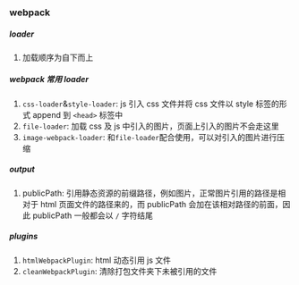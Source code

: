 ### webpack
##### loader
1. 加载顺序为自下而上

##### webpack 常用 loader
1. `css-loader`&`style-loader`: js 引入 css 文件并将 css 文件以 style 标签的形式 append 到 `<head>` 标签中
2. `file-loader`: 加载 css 及 js 中引入的图片，页面上引入的图片不会走这里
3. `image-webpack-loader`: 和`file-loader`配合使用，可以对引入的图片进行压缩

##### output
1. publicPath: 引用静态资源的前缀路径，例如图片，正常图片引用的路径是相对于 html 页面文件的路径来的，而 publicPath 会加在该相对路径的前面，因此 publicPath 一般都会以 `/` 字符结尾

##### plugins
1. `htmlWebpackPlugin`: html 动态引用 js 文件
2. `cleanWebpackPlugin`: 清除打包文件夹下未被引用的文件